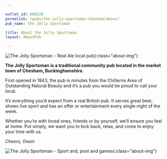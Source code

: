 ```yaml
---

outlet_id: 680238
permalink: /pubs/the-jolly-sportsman-chesham/about/
pub_name: the Jolly Sportsman

title: About the Jolly Sportsman
layout: AboutPub

---
```

		
	
![The Jolly Sportsman - Real Ale local pub](/pubs/680238_the_jolly_sportsman/assets/TheJollySportsman-close.jpg){:class="about-img"}

**The Jolly Sportsman is a traditional community pub located in the market town of Chesham, Buckinghamshire.**

First opened in 1843, the pub is minutes from the Chilterns Area of Outstanding Natural Beauty and it’s a pub you would be proud to call your local.

It’s everything you’d expect from a real British pub. It serves great beer, shows live sport and has an offer or entertainment every single night of the week.

Whether you’re with loved ones, friends or by yourself, we’ll ensure you feel at home. Put simply, we want you to kick back, relax, and come to enjoy your time with us.

 *Cheers, Owen*
		
![The Jolly Sportsman - Sport and, pool and games](/pubs/680238_the_jolly_sportsman/assets/TheJollySportsman-pool.jpg){:class="about-img"}

